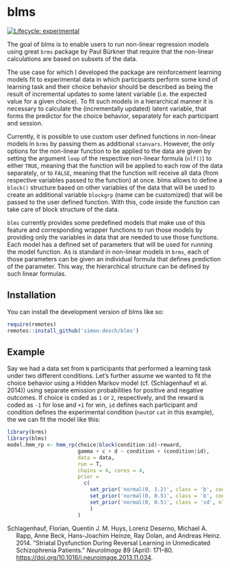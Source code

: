
# blms

[![Lifecycle:
experimental](https://img.shields.io/badge/lifecycle-experimental-orange.svg)](https://lifecycle.r-lib.org/articles/stages.html#experimental)

The goal of blms is to enable users to run non-linear regression models
using great `brms` package by Paul Bürkner that require that the
non-linear calculations are based on subsets of the data.

The use case for which I developed the package are reinforcement
learning models fit to experimental data in which participants perform
some kind of learning task and their choice behavior should be described
as being the result of incremental updates to some latent variable (i.e.
the expected value for a given choice). To fit such models in a
hierarchical manner it is necessary to calculate the (incrementally
updated) latent variable, that forms the predictor for the choice
behavior, separately for each participant and session.

Currently, it is possible to use custom user defined functions in
non-linear models in `brms` by passing them as additional `stanvars`.
However, the only options for the non-linear function to be applied to
the data are given by setting the argument `loop` of the respective
non-linear formula (`nlf()`) to either `TRUE`, meaning that the function
will be applied to each row of the data separately, or to `FALSE`,
meaning that the function will receive all data (from respective
variables passed to the function) at once. blms allows to define a
`block()` structure based on other variables of the data that will be
used to create an additional variable `blockgrp` (name can be
customized) that will be passed to the user defined function. With this,
code inside the function can take care of block structure of the data.

`blms` currently provides some predefined models that make use of this
feature and corresponding wrapper functions to run those models by
providing only the variables in data that are needed to use those
functions. Each model has a defined set of parameters that will be used
for running the model function. As is standard in non-linear models in
`brms`, each of those parameters can be given an individual formula that
defines prediction of the parameter. This way, the hierarchical
structure can be defined by such linear formulas.

## Installation

You can install the development version of blms like so:

``` r
require(remotes)
remotes::install_github('simon-desch/blms')
```

## Example

Say we had a data set from `N` participants that performed a learning
task under two different conditions. Let’s further assume we wanted to
fit the choice behavior using a Hidden Markov model (cf. (Schlagenhauf
et al. 2014)) using separate emission probabilities for positive and
negative outcomes. If choice is coded as `1` or `2`, respectively, and
the reward is coded as `-1` for lose and `+1` for win, `id` defines each
participant and condition defines the experimental condition (`neut`or
`cat` in this example), the we can fit the model like this:

``` r
library(brms)
library(blms)
model.hmm_rp <- hmm_rp(choice|block(condition:id)~reward,
                       gamma + c + d ~ condition + (condition|id),
                       data = data,
                       run = T,
                       chains = 4, cores = 4,
                       prior =
                         c(
                           set_prior('normal(0, 1.2)', class = 'b', coef = 'Intercept', nlpar=paste0(c('gamma', 'c', 'd'), 'raw')),
                           set_prior('normal(0, 0.5)', class = 'b', coef = 'conditioncat', nlpar=paste0(c('gamma', 'c', 'd'), 'raw')),
                           set_prior('normal(0, 0.5)', class = 'sd', nlpar=paste0(c('gamma', 'c', 'd'), 'raw'))
                           )
                       )
```

<div id="refs" class="references csl-bib-body hanging-indent"
entry-spacing="0">

<div id="ref-schlagenhauf2014" class="csl-entry">

Schlagenhauf, Florian, Quentin J. M. Huys, Lorenz Deserno, Michael A.
Rapp, Anne Beck, Hans-Joachim Heinze, Ray Dolan, and Andreas Heinz.
2014. “Striatal Dysfunction During Reversal Learning in Unmedicated
Schizophrenia Patients.” *NeuroImage* 89 (April): 171–80.
<https://doi.org/10.1016/j.neuroimage.2013.11.034>.

</div>

</div>
